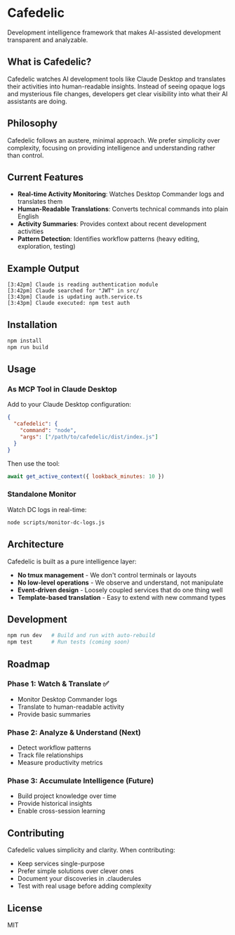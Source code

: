 # Cafedelic

Development intelligence framework that makes AI-assisted development transparent and analyzable.

## What is Cafedelic?

Cafedelic watches AI development tools like Claude Desktop and translates their activities into human-readable insights. Instead of seeing opaque logs and mysterious file changes, developers get clear visibility into what their AI assistants are doing.

## Philosophy

Cafedelic follows an austere, minimal approach. We prefer simplicity over complexity, focusing on providing intelligence and understanding rather than control.

## Current Features

- **Real-time Activity Monitoring**: Watches Desktop Commander logs and translates them
- **Human-Readable Translations**: Converts technical commands into plain English
- **Activity Summaries**: Provides context about recent development activities
- **Pattern Detection**: Identifies workflow patterns (heavy editing, exploration, testing)

## Example Output

```
[3:42pm] Claude is reading authentication module
[3:42pm] Claude searched for "JWT" in src/
[3:43pm] Claude is updating auth.service.ts
[3:43pm] Claude executed: npm test auth
```

## Installation

```bash
npm install
npm run build
```

## Usage

### As MCP Tool in Claude Desktop

Add to your Claude Desktop configuration:

```json
{
  "cafedelic": {
    "command": "node",
    "args": ["/path/to/cafedelic/dist/index.js"]
  }
}
```

Then use the tool:
```javascript
await get_active_context({ lookback_minutes: 10 })
```

### Standalone Monitor

Watch DC logs in real-time:
```bash
node scripts/monitor-dc-logs.js
```

## Architecture

Cafedelic is built as a pure intelligence layer:

- **No tmux management** - We don't control terminals or layouts
- **No low-level operations** - We observe and understand, not manipulate
- **Event-driven design** - Loosely coupled services that do one thing well
- **Template-based translation** - Easy to extend with new command types

## Development

```bash
npm run dev   # Build and run with auto-rebuild
npm test      # Run tests (coming soon)
```

## Roadmap

### Phase 1: Watch & Translate ✅
- Monitor Desktop Commander logs
- Translate to human-readable activity
- Provide basic summaries

### Phase 2: Analyze & Understand (Next)
- Detect workflow patterns
- Track file relationships
- Measure productivity metrics

### Phase 3: Accumulate Intelligence (Future)
- Build project knowledge over time
- Provide historical insights
- Enable cross-session learning

## Contributing

Cafedelic values simplicity and clarity. When contributing:
- Keep services single-purpose
- Prefer simple solutions over clever ones
- Document your discoveries in .clauderules
- Test with real usage before adding complexity

## License

MIT

